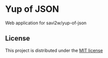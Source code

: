 # Yup of JSON

Web application for savi2w/yup-of-json

## License

This project is distributed under the [MIT license](LICENSE)
